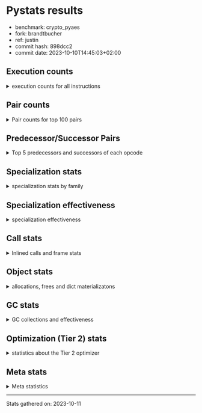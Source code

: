 
# Pystats results

- benchmark: crypto_pyaes
- fork: brandtbucher
- ref: justin
- commit hash: 898dcc2
- commit date: 2023-10-10T14:45:03+02:00

## Execution counts

<details>
<summary> execution counts for all instructions </summary>

|Name | Count | Self | Cumulative | Miss ratio | 
|---|---:|---:|---:|---:|
| LOAD_FAST | 43,683,180 | 19.5% | 19.5% |  |
| BINARY_OP | 33,325,640 | 14.9% | 34.4% |  |
| BINARY_SUBSCR_LIST_INT | 22,788,960 | 10.2% | 44.6% |  |
| LOAD_CONST | 18,829,860 | 8.4% | 53.0% |  |
| LOAD_FAST_LOAD_FAST | 13,299,720 | 5.9% | 58.9% |  |
| ENTER_EXECUTOR | 8,807,080 | 3.9% | 62.8% |  |
| LOAD_ATTR_INSTANCE_VALUE | 7,770,840 | 3.5% | 66.3% |  |
| STORE_FAST | 6,739,500 | 3.0% | 69.3% |  |
| STORE_SUBSCR_LIST_INT | 6,391,800 | 2.9% | 72.2% |  |
| BINARY_OP_ADD_INT | 4,318,320 | 1.9% | 74.1% |  |
| LOAD_GLOBAL_MODULE | 4,144,840 | 1.9% | 75.9% |  |
| LOAD_ATTR_METHOD_NO_DICT | 3,796,320 | 1.7% | 77.6% |  |
| PUSH_NULL | 3,106,740 | 1.4% | 79.0% |  |
| LOAD_ATTR_NONDESCRIPTOR_WITH_VALUES | 2,934,720 | 1.3% | 80.3% |  |
| LIST_APPEND | 2,933,160 | 1.3% | 81.6% |  |
| STORE_FAST_STORE_FAST | 2,932,560 | 1.3% | 83.0% |  |
| CALL_LIST_APPEND | 2,760,960 | 1.2% | 84.2% |  |
| FOR_ITER | 2,760,780 | 1.2% | 85.4% |  |
| JUMP_BACKWARD | 2,760,560 | 1.2% | 86.7% |  |
| UNPACK_SEQUENCE_TWO_TUPLE | 2,760,000 | 1.2% | 87.9% |  |
| LOAD_GLOBAL_BUILTIN | 2,417,220 | 1.1% | 89.0% |  |
| RESUME_CHECK | 2,244,300 | 1.0% | 90.0% |  |
| POP_JUMP_IF_FALSE | 2,078,580 | 0.9% | 90.9% |  |
| RETURN_VALUE | 2,071,380 | 0.9% | 91.8% |  |
| CALL_PY_EXACT_ARGS | 2,071,260 | 0.9% | 92.7% |  |
| LOAD_ATTR_MODULE | 1,553,560 | 0.7% | 93.4% |  |
| TO_BOOL | 1,553,420 | 0.7% | 94.1% |  |
| CALL_TYPE_1 | 1,553,040 | 0.7% | 94.8% |  |
| CALL_METHOD_DESCRIPTOR_NOARGS | 1,553,040 | 0.7% | 95.5% |  |
| CALL_METHOD_DESCRIPTOR_FAST | 1,553,040 | 0.7% | 96.2% |  |
| SWAP | 869,400 | 0.4% | 96.6% |  |
| FOR_ITER_RANGE | 865,400 | 0.4% | 97.0% |  |
| GET_ITER | 865,020 | 0.4% | 97.4% |  |
| CALL_BUILTIN_CLASS | 864,900 | 0.4% | 97.8% |  |
| CALL_LEN | 863,640 | 0.4% | 98.1% |  |
| BUILD_LIST | 691,260 | 0.3% | 98.4% |  |
| COMPARE_OP_INT | 525,240 | 0.2% | 98.7% |  |
| COPY | 348,120 | 0.2% | 98.8% |  |
| BINARY_OP_SUBTRACT_INT | 347,880 | 0.2% | 99.0% |  |
| BINARY_OP_MULTIPLY_INT | 345,240 | 0.2% | 99.1% |  |
| LIST_EXTEND | 345,180 | 0.2% | 99.3% |  |
| POP_TOP | 344,820 | 0.2% | 99.5% |  |
| STORE_ATTR_INSTANCE_VALUE | 173,400 | 0.1% | 99.5% |  |
| LOAD_FAST_AND_CLEAR | 173,280 | 0.1% | 99.6% |  |
| RETURN_CONST | 173,040 | 0.1% | 99.7% |  |
| BINARY_SLICE | 172,920 | 0.1% | 99.8% |  |
| LOAD_ATTR_METHOD_WITH_VALUES | 172,860 | 0.1% | 99.8% |  |
| UNPACK_SEQUENCE_LIST | 172,560 | 0.1% | 99.9% |  |
| LOAD_ATTR_PROPERTY | 172,560 | 0.1% | 100.0% |  |
| JUMP_FORWARD | 1,200 | 0.0% | 100.0% |  |
| EXTENDED_ARG | 1,200 | 0.0% | 100.0% |  |
| CALL | 900 | 0.0% | 100.0% |  |
| LOAD_ATTR | 320 | 0.0% | 100.0% |  |
| INTERPRETER_EXIT | 240 | 0.0% | 100.0% |  |
| CALL_BUILTIN_FAST | 240 | 0.0% | 100.0% |  |
| BINARY_SUBSCR_TUPLE_INT | 240 | 0.0% | 100.0% |  |
| LOAD_GLOBAL | 220 | 0.0% | 100.0% |  |
| LOAD_DEREF | 180 | 0.0% | 100.0% |  |
| TO_BOOL_BOOL | 120 | 0.0% | 100.0% |  |
| STORE_FAST_LOAD_FAST | 120 | 0.0% | 100.0% |  |
| POP_JUMP_IF_NOT_NONE | 120 | 0.0% | 100.0% |  |
| EXIT_INIT_CHECK | 120 | 0.0% | 100.0% |  |
| CONTAINS_OP | 120 | 0.0% | 100.0% |  |
| CALL_ISINSTANCE | 120 | 0.0% | 100.0% |  |
| CALL_FUNCTION_EX | 120 | 0.0% | 100.0% |  |
| CALL_ALLOC_AND_ENTER_INIT | 120 | 0.0% | 100.0% |  |
| BINARY_SUBSCR_DICT | 120 | 0.0% | 100.0% |  |
| COMPARE_OP | 80 | 0.0% | 100.0% |  |
| NOP | 60 | 0.0% | 100.0% |  |
| LOAD_FAST_CHECK | 60 | 0.0% | 100.0% |  |
| COPY_FREE_VARS | 60 | 0.0% | 100.0% |  |
| CALL_INTRINSIC_1 | 60 | 0.0% | 100.0% |  |
| BINARY_OP_SUBTRACT_FLOAT | 60 | 0.0% | 100.0% |  |


</details>

## Pair counts

<details>
<summary> Pair counts for top 100 pairs </summary>

|Pair | Count | Self | Cumulative | 
|---|---:|---:|---:|
| LOAD_CONST BINARY_OP | 14,676,000 | 6.6% | 6.6% |
| LOAD_FAST BINARY_SUBSCR_LIST_INT | 13,116,120 | 5.9% | 12.4% |
| BINARY_SUBSCR_LIST_INT LOAD_FAST | 8,980,320 | 4.0% | 16.4% |
| BINARY_SUBSCR_LIST_INT BINARY_OP | 8,457,120 | 3.8% | 20.2% |
| BINARY_OP BINARY_SUBSCR_LIST_INT | 8,285,280 | 3.7% | 23.9% |
| LOAD_FAST LOAD_ATTR_INSTANCE_VALUE | 7,770,600 | 3.5% | 27.4% |
| BINARY_OP LOAD_FAST | 7,075,800 | 3.2% | 30.5% |
| LOAD_ATTR_INSTANCE_VALUE LOAD_FAST | 6,733,440 | 3.0% | 33.5% |
| STORE_SUBSCR_LIST_INT ENTER_EXECUTOR | 6,214,960 | 2.8% | 36.3% |
| LOAD_FAST_LOAD_FAST STORE_SUBSCR_LIST_INT | 6,212,160 | 2.8% | 39.1% |
| BINARY_OP LOAD_FAST_LOAD_FAST | 6,212,160 | 2.8% | 41.8% |
| BINARY_SUBSCR_LIST_INT LOAD_CONST | 5,177,520 | 2.3% | 44.2% |
| ENTER_EXECUTOR BINARY_OP | 4,660,200 | 2.1% | 46.2% |
| BINARY_OP LOAD_CONST | 4,314,840 | 1.9% | 48.2% |
| LOAD_FAST_LOAD_FAST LOAD_FAST | 3,969,120 | 1.8% | 49.9% |
| BINARY_OP_ADD_INT LOAD_CONST | 3,969,000 | 1.8% | 51.7% |
| LOAD_FAST BINARY_OP_ADD_INT | 3,968,880 | 1.8% | 53.5% |
| LOAD_ATTR_METHOD_NO_DICT LOAD_FAST | 3,796,320 | 1.7% | 55.2% |
| PUSH_NULL LOAD_FAST | 3,106,200 | 1.4% | 56.6% |
| LOAD_FAST LOAD_ATTR_NONDESCRIPTOR_WITH_VALUES | 2,934,720 | 1.3% | 57.9% |
| LOAD_ATTR_NONDESCRIPTOR_WITH_VALUES LOAD_FAST_LOAD_FAST | 2,933,520 | 1.3% | 59.2% |
| BINARY_OP LIST_APPEND | 2,932,920 | 1.3% | 60.5% |
| LIST_APPEND JUMP_BACKWARD | 2,760,180 | 1.2% | 61.7% |
| UNPACK_SEQUENCE_TWO_TUPLE STORE_FAST_STORE_FAST | 2,760,000 | 1.2% | 63.0% |
| STORE_FAST_STORE_FAST LOAD_FAST_LOAD_FAST | 2,760,000 | 1.2% | 64.2% |
| LOAD_FAST_LOAD_FAST BINARY_OP | 2,760,000 | 1.2% | 65.4% |
| JUMP_BACKWARD FOR_ITER | 2,760,000 | 1.2% | 66.7% |
| FOR_ITER UNPACK_SEQUENCE_TWO_TUPLE | 2,760,000 | 1.2% | 67.9% |
| LOAD_FAST LOAD_CONST | 2,426,640 | 1.1% | 69.0% |
| LOAD_GLOBAL_BUILTIN LOAD_FAST | 2,416,980 | 1.1% | 70.0% |
| STORE_FAST LOAD_GLOBAL_MODULE | 2,416,680 | 1.1% | 71.1% |
| STORE_FAST LOAD_FAST | 2,246,940 | 1.0% | 72.1% |
| LOAD_FAST LOAD_ATTR_METHOD_NO_DICT | 2,243,280 | 1.0% | 73.1% |
| BINARY_OP CALL_LIST_APPEND | 2,243,280 | 1.0% | 74.1% |
| CALL_PY_EXACT_ARGS RESUME_CHECK | 2,071,260 | 0.9% | 75.1% |
| CALL_LIST_APPEND LOAD_FAST | 2,070,720 | 0.9% | 76.0% |
| BINARY_OP BINARY_OP | 1,909,380 | 0.9% | 76.8% |
| RESUME_CHECK LOAD_GLOBAL_BUILTIN | 1,726,120 | 0.8% | 77.6% |
| LOAD_ATTR_MODULE PUSH_NULL | 1,553,560 | 0.7% | 78.3% |
| POP_JUMP_IF_FALSE LOAD_FAST | 1,553,460 | 0.7% | 79.0% |
| LOAD_GLOBAL_MODULE LOAD_ATTR_MODULE | 1,553,460 | 0.7% | 79.7% |
| LOAD_FAST CALL_PY_EXACT_ARGS | 1,553,360 | 0.7% | 80.4% |
| RETURN_VALUE STORE_FAST | 1,553,280 | 0.7% | 81.1% |
| TO_BOOL POP_JUMP_IF_FALSE | 1,553,040 | 0.7% | 81.8% |
| STORE_FAST ENTER_EXECUTOR | 1,553,040 | 0.7% | 82.5% |
| LOAD_GLOBAL_MODULE LOAD_ATTR_METHOD_NO_DICT | 1,553,040 | 0.7% | 83.2% |
| LOAD_FAST TO_BOOL | 1,553,040 | 0.7% | 83.8% |
| LOAD_FAST PUSH_NULL | 1,553,040 | 0.7% | 84.5% |
| LOAD_FAST CALL_TYPE_1 | 1,553,040 | 0.7% | 85.2% |
| LOAD_FAST CALL_METHOD_DESCRIPTOR_NOARGS | 1,553,040 | 0.7% | 85.9% |
| LOAD_FAST CALL_METHOD_DESCRIPTOR_FAST | 1,553,040 | 0.7% | 86.6% |
| ENTER_EXECUTOR LOAD_GLOBAL_MODULE | 1,553,040 | 0.7% | 87.3% |
| CALL_TYPE_1 STORE_FAST | 1,553,040 | 0.7% | 88.0% |
| CALL_METHOD_DESCRIPTOR_NOARGS RETURN_VALUE | 1,553,040 | 0.7% | 88.7% |
| CALL_METHOD_DESCRIPTOR_FAST STORE_FAST | 1,553,040 | 0.7% | 89.4% |
| ENTER_EXECUTOR LOAD_FAST_LOAD_FAST | 1,381,680 | 0.6% | 90.0% |
| FOR_ITER_RANGE STORE_FAST | 865,180 | 0.4% | 90.4% |
| CALL_BUILTIN_CLASS GET_ITER | 864,840 | 0.4% | 90.8% |
| LOAD_CONST BINARY_SUBSCR_LIST_INT | 862,800 | 0.4% | 91.2% |
| LOAD_GLOBAL_MODULE LOAD_CONST | 692,040 | 0.3% | 91.5% |
| GET_ITER FOR_ITER_RANGE | 691,860 | 0.3% | 91.8% |
| LOAD_CONST LOAD_CONST | 690,600 | 0.3% | 92.1% |
| LOAD_CONST CALL_BUILTIN_CLASS | 690,600 | 0.3% | 92.4% |
| LOAD_FAST BINARY_OP | 690,380 | 0.3% | 92.7% |
| CALL_LIST_APPEND ENTER_EXECUTOR | 690,240 | 0.3% | 93.0% |
| COMPARE_OP_INT POP_JUMP_IF_FALSE | 525,120 | 0.2% | 93.3% |
| LOAD_CONST LOAD_FAST | 519,720 | 0.2% | 93.5% |
| CALL_LEN LOAD_CONST | 518,160 | 0.2% | 93.7% |
| LOAD_ATTR_INSTANCE_VALUE CALL_LEN | 517,800 | 0.2% | 93.9% |
| ENTER_EXECUTOR CALL_LIST_APPEND | 517,680 | 0.2% | 94.2% |
| LOAD_CONST BINARY_OP_ADD_INT | 349,440 | 0.2% | 94.3% |
| LOAD_FAST_LOAD_FAST BINARY_SUBSCR_LIST_INT | 348,000 | 0.2% | 94.5% |
| LOAD_CONST COMPARE_OP_INT | 346,440 | 0.2% | 94.6% |
| LOAD_CONST BINARY_OP_SUBTRACT_INT | 346,440 | 0.2% | 94.8% |
| LOAD_FAST CALL_LEN | 345,840 | 0.2% | 95.0% |
| BUILD_LIST LOAD_CONST | 345,360 | 0.2% | 95.1% |
| RESUME_CHECK LOAD_FAST | 345,180 | 0.2% | 95.3% |
| STORE_FAST BUILD_LIST | 345,120 | 0.2% | 95.4% |
| LOAD_FAST BINARY_OP_MULTIPLY_INT | 345,120 | 0.2% | 95.6% |
| LOAD_CONST LIST_EXTEND | 345,120 | 0.2% | 95.7% |
| BINARY_OP_MULTIPLY_INT LOAD_CONST | 345,120 | 0.2% | 95.9% |
| SWAP SWAP | 175,080 | 0.1% | 96.0% |
| SWAP STORE_SUBSCR_LIST_INT | 175,080 | 0.1% | 96.0% |
| STORE_SUBSCR_LIST_INT LOAD_FAST | 175,080 | 0.1% | 96.1% |
| BINARY_OP SWAP | 174,960 | 0.1% | 96.2% |
| LOAD_FAST CALL_BUILTIN_CLASS | 174,040 | 0.1% | 96.3% |
| COPY COPY | 174,000 | 0.1% | 96.3% |
| COPY BINARY_SUBSCR_LIST_INT | 174,000 | 0.1% | 96.4% |
| POP_JUMP_IF_FALSE ENTER_EXECUTOR | 173,640 | 0.1% | 96.5% |
| ENTER_EXECUTOR LOAD_FAST | 173,520 | 0.1% | 96.6% |
| SWAP BUILD_LIST | 173,160 | 0.1% | 96.7% |
| LOAD_GLOBAL_MODULE LOAD_FAST | 173,160 | 0.1% | 96.7% |
| LOAD_FAST_AND_CLEAR SWAP | 173,160 | 0.1% | 96.8% |
| GET_ITER LOAD_FAST_AND_CLEAR | 173,160 | 0.1% | 96.9% |
| BUILD_LIST SWAP | 173,160 | 0.1% | 97.0% |
| SWAP FOR_ITER_RANGE | 173,040 | 0.1% | 97.0% |
| LIST_APPEND ENTER_EXECUTOR | 172,980 | 0.1% | 97.1% |
| STORE_FAST STORE_FAST | 172,920 | 0.1% | 97.2% |
| RESUME_CHECK LOAD_GLOBAL_MODULE | 172,920 | 0.1% | 97.3% |
| LOAD_FAST COPY | 172,800 | 0.1% | 97.4% |


</details>

## Predecessor/Successor Pairs

<details>
<summary> Top 5 predecessors and successors of each opcode </summary>

### BINARY_SLICE

<details>
<summary> Successors and predecessors for BINARY_SLICE </summary>

|Predecessors | Count | Percentage | 
|---|---:|---:|
| BINARY_OP_ADD_INT | 172,800 | 99.9% |
| LOAD_CONST | 120 | 0.1% |

|Successors | Count | Percentage | 
|---|---:|---:|
| CALL_PY_EXACT_ARGS | 172,560 | 99.8% |
| CALL_BUILTIN_FAST | 240 | 0.1% |
| LOAD_FAST | 120 | 0.1% |


</details>

### CACHE

<details>
<summary> Successors and predecessors for CACHE </summary>

|Predecessors | Count | Percentage | 
|---|---:|---:|

|Successors | Count | Percentage | 
|---|---:|---:|
| RESUME_CHECK | 240 | 100.0% |


</details>

### EXIT_INIT_CHECK

<details>
<summary> Successors and predecessors for EXIT_INIT_CHECK </summary>

|Predecessors | Count | Percentage | 
|---|---:|---:|
| RETURN_CONST | 120 | 100.0% |

|Successors | Count | Percentage | 
|---|---:|---:|
| RETURN_VALUE | 120 | 100.0% |


</details>

### GET_ITER

<details>
<summary> Successors and predecessors for GET_ITER </summary>

|Predecessors | Count | Percentage | 
|---|---:|---:|
| CALL_BUILTIN_CLASS | 864,840 | 100.0% |
| CALL | 120 | 0.0% |
| LOAD_FAST | 60 | 0.0% |

|Successors | Count | Percentage | 
|---|---:|---:|
| FOR_ITER_RANGE | 691,860 | 80.0% |
| LOAD_FAST_AND_CLEAR | 173,160 | 20.0% |


</details>

### INTERPRETER_EXIT

<details>
<summary> Successors and predecessors for INTERPRETER_EXIT </summary>

|Predecessors | Count | Percentage | 
|---|---:|---:|
| RETURN_CONST | 240 | 100.0% |

|Successors | Count | Percentage | 
|---|---:|---:|


</details>

### NOP

<details>
<summary> Successors and predecessors for NOP </summary>

|Predecessors | Count | Percentage | 
|---|---:|---:|
| POP_TOP | 60 | 100.0% |

|Successors | Count | Percentage | 
|---|---:|---:|
| LOAD_DEREF | 60 | 100.0% |


</details>

### POP_TOP

<details>
<summary> Successors and predecessors for POP_TOP </summary>

|Predecessors | Count | Percentage | 
|---|---:|---:|
| RETURN_CONST | 172,680 | 50.1% |
| POP_JUMP_IF_FALSE | 172,080 | 49.9% |
| CALL | 60 | 0.0% |

|Successors | Count | Percentage | 
|---|---:|---:|
| LOAD_GLOBAL_BUILTIN | 172,560 | 50.0% |
| RETURN_CONST | 172,080 | 49.9% |
| LOAD_FAST | 120 | 0.0% |
| NOP | 60 | 0.0% |


</details>

### PUSH_NULL

<details>
<summary> Successors and predecessors for PUSH_NULL </summary>

|Predecessors | Count | Percentage | 
|---|---:|---:|
| LOAD_ATTR_MODULE | 1,553,560 | 50.0% |
| LOAD_FAST | 1,553,040 | 50.0% |
| LOAD_DEREF | 120 | 0.0% |
| LOAD_ATTR | 20 | 0.0% |

|Successors | Count | Percentage | 
|---|---:|---:|
| LOAD_FAST | 3,106,200 | 100.0% |
| LOAD_CONST | 240 | 0.0% |
| CALL | 180 | 0.0% |
| LOAD_GLOBAL_MODULE | 80 | 0.0% |
| LOAD_GLOBAL | 40 | 0.0% |


</details>

### RETURN_VALUE

<details>
<summary> Successors and predecessors for RETURN_VALUE </summary>

|Predecessors | Count | Percentage | 
|---|---:|---:|
| CALL_METHOD_DESCRIPTOR_NOARGS | 1,553,040 | 75.0% |
| LOAD_FAST | 172,740 | 8.3% |
| LOAD_ATTR_INSTANCE_VALUE | 172,560 | 8.3% |
| BINARY_OP | 172,560 | 8.3% |
| RETURN_VALUE | 240 | 0.0% |

|Successors | Count | Percentage | 
|---|---:|---:|
| STORE_FAST | 1,553,280 | 75.0% |
| LOAD_FAST | 172,680 | 8.3% |
| CALL_PY_EXACT_ARGS | 172,560 | 8.3% |
| BINARY_OP | 172,560 | 8.3% |
| RETURN_VALUE | 240 | 0.0% |


</details>

### TO_BOOL

<details>
<summary> Successors and predecessors for TO_BOOL </summary>

|Predecessors | Count | Percentage | 
|---|---:|---:|
| LOAD_FAST | 1,553,040 | 100.0% |
| TO_BOOL | 380 | 0.0% |

|Successors | Count | Percentage | 
|---|---:|---:|
| POP_JUMP_IF_FALSE | 1,553,040 | 100.0% |
| TO_BOOL | 380 | 0.0% |


</details>

### BINARY_OP

<details>
<summary> Successors and predecessors for BINARY_OP </summary>

|Predecessors | Count | Percentage | 
|---|---:|---:|
| LOAD_CONST | 14,676,000 | 44.0% |
| BINARY_SUBSCR_LIST_INT | 8,457,120 | 25.4% |
| ENTER_EXECUTOR | 4,660,200 | 14.0% |
| LOAD_FAST_LOAD_FAST | 2,760,000 | 8.3% |
| BINARY_OP | 1,909,380 | 5.7% |

|Successors | Count | Percentage | 
|---|---:|---:|
| BINARY_SUBSCR_LIST_INT | 8,285,280 | 24.9% |
| LOAD_FAST | 7,075,800 | 21.2% |
| LOAD_FAST_LOAD_FAST | 6,212,160 | 18.6% |
| LOAD_CONST | 4,314,840 | 12.9% |
| LIST_APPEND | 2,932,920 | 8.8% |


</details>

### BUILD_LIST

<details>
<summary> Successors and predecessors for BUILD_LIST </summary>

|Predecessors | Count | Percentage | 
|---|---:|---:|
| STORE_FAST | 345,120 | 49.9% |
| SWAP | 173,160 | 25.0% |
| ENTER_EXECUTOR | 172,560 | 25.0% |
| LOAD_CONST | 240 | 0.0% |
| STORE_ATTR_INSTANCE_VALUE | 120 | 0.0% |

|Successors | Count | Percentage | 
|---|---:|---:|
| LOAD_CONST | 345,360 | 50.0% |
| SWAP | 173,160 | 25.0% |
| STORE_FAST | 172,560 | 25.0% |
| LOAD_FAST | 120 | 0.0% |
| LOAD_DEREF | 60 | 0.0% |


</details>

### CALL

<details>
<summary> Successors and predecessors for CALL </summary>

|Predecessors | Count | Percentage | 
|---|---:|---:|
| LOAD_GLOBAL_MODULE | 260 | 28.9% |
| PUSH_NULL | 180 | 20.0% |
| LOAD_FAST | 180 | 20.0% |
| CALL | 160 | 17.8% |
| LOAD_ATTR_INSTANCE_VALUE | 120 | 13.3% |

|Successors | Count | Percentage | 
|---|---:|---:|
| STORE_FAST | 300 | 33.3% |
| CALL | 160 | 17.8% |
| RETURN_VALUE | 120 | 13.3% |
| GET_ITER | 120 | 13.3% |
| POP_TOP | 60 | 6.7% |


</details>

### CALL_FUNCTION_EX

<details>
<summary> Successors and predecessors for CALL_FUNCTION_EX </summary>

|Predecessors | Count | Percentage | 
|---|---:|---:|
| LOAD_FAST | 60 | 50.0% |
| CALL_INTRINSIC_1 | 60 | 50.0% |

|Successors | Count | Percentage | 
|---|---:|---:|
| RESUME_CHECK | 60 | 50.0% |
| COPY_FREE_VARS | 60 | 50.0% |


</details>

### CALL_INTRINSIC_1

<details>
<summary> Successors and predecessors for CALL_INTRINSIC_1 </summary>

|Predecessors | Count | Percentage | 
|---|---:|---:|
| LIST_EXTEND | 60 | 100.0% |

|Successors | Count | Percentage | 
|---|---:|---:|
| CALL_FUNCTION_EX | 60 | 100.0% |


</details>

### COMPARE_OP

<details>
<summary> Successors and predecessors for COMPARE_OP </summary>

|Predecessors | Count | Percentage | 
|---|---:|---:|
| LOAD_GLOBAL_MODULE | 60 | 75.0% |
| COMPARE_OP | 20 | 25.0% |

|Successors | Count | Percentage | 
|---|---:|---:|
| POP_JUMP_IF_FALSE | 60 | 75.0% |
| COMPARE_OP | 20 | 25.0% |


</details>

### CONTAINS_OP

<details>
<summary> Successors and predecessors for CONTAINS_OP </summary>

|Predecessors | Count | Percentage | 
|---|---:|---:|
| LOAD_CONST | 120 | 100.0% |

|Successors | Count | Percentage | 
|---|---:|---:|
| POP_JUMP_IF_FALSE | 120 | 100.0% |


</details>

### COPY

<details>
<summary> Successors and predecessors for COPY </summary>

|Predecessors | Count | Percentage | 
|---|---:|---:|
| COPY | 174,000 | 50.0% |
| LOAD_FAST | 172,800 | 49.6% |
| LOAD_FAST_LOAD_FAST | 1,200 | 0.3% |
| LOAD_CONST | 120 | 0.0% |

|Successors | Count | Percentage | 
|---|---:|---:|
| COPY | 174,000 | 50.0% |
| BINARY_SUBSCR_LIST_INT | 174,000 | 50.0% |
| LOAD_ATTR_INSTANCE_VALUE | 120 | 0.0% |


</details>

### COPY_FREE_VARS

<details>
<summary> Successors and predecessors for COPY_FREE_VARS </summary>

|Predecessors | Count | Percentage | 
|---|---:|---:|
| CALL_FUNCTION_EX | 60 | 100.0% |

|Successors | Count | Percentage | 
|---|---:|---:|
| RESUME_CHECK | 60 | 100.0% |


</details>

### ENTER_EXECUTOR

<details>
<summary> Successors and predecessors for ENTER_EXECUTOR </summary>

|Predecessors | Count | Percentage | 
|---|---:|---:|
| STORE_SUBSCR_LIST_INT | 6,214,960 | 70.6% |
| STORE_FAST | 1,553,040 | 17.6% |
| CALL_LIST_APPEND | 690,240 | 7.8% |
| POP_JUMP_IF_FALSE | 173,640 | 2.0% |
| LIST_APPEND | 172,980 | 2.0% |

|Successors | Count | Percentage | 
|---|---:|---:|
| BINARY_OP | 4,660,200 | 52.9% |
| LOAD_GLOBAL_MODULE | 1,553,040 | 17.6% |
| LOAD_FAST_LOAD_FAST | 1,381,680 | 15.7% |
| CALL_LIST_APPEND | 517,680 | 5.9% |
| LOAD_FAST | 173,520 | 2.0% |


</details>

### EXTENDED_ARG

<details>
<summary> Successors and predecessors for EXTENDED_ARG </summary>

|Predecessors | Count | Percentage | 
|---|---:|---:|
| POP_JUMP_IF_FALSE | 1,080 | 90.0% |
| COMPARE_OP_INT | 120 | 10.0% |

|Successors | Count | Percentage | 
|---|---:|---:|
| ENTER_EXECUTOR | 1,080 | 90.0% |
| POP_JUMP_IF_FALSE | 120 | 10.0% |


</details>

### FOR_ITER

<details>
<summary> Successors and predecessors for FOR_ITER </summary>

|Predecessors | Count | Percentage | 
|---|---:|---:|
| JUMP_BACKWARD | 2,760,000 | 100.0% |
| FOR_ITER | 660 | 0.0% |
| SWAP | 120 | 0.0% |

|Successors | Count | Percentage | 
|---|---:|---:|
| UNPACK_SEQUENCE_TWO_TUPLE | 2,760,000 | 100.0% |
| FOR_ITER | 660 | 0.0% |
| STORE_FAST | 120 | 0.0% |


</details>

### JUMP_BACKWARD

<details>
<summary> Successors and predecessors for JUMP_BACKWARD </summary>

|Predecessors | Count | Percentage | 
|---|---:|---:|
| LIST_APPEND | 2,760,180 | 100.0% |
| STORE_SUBSCR_LIST_INT | 320 | 0.0% |
| STORE_FAST | 60 | 0.0% |

|Successors | Count | Percentage | 
|---|---:|---:|
| FOR_ITER | 2,760,000 | 100.0% |
| FOR_ITER_RANGE | 500 | 0.0% |
| ENTER_EXECUTOR | 60 | 0.0% |


</details>

### JUMP_FORWARD

<details>
<summary> Successors and predecessors for JUMP_FORWARD </summary>

|Predecessors | Count | Percentage | 
|---|---:|---:|
| ENTER_EXECUTOR | 1,200 | 100.0% |

|Successors | Count | Percentage | 
|---|---:|---:|
| LOAD_CONST | 1,200 | 100.0% |


</details>

### LIST_APPEND

<details>
<summary> Successors and predecessors for LIST_APPEND </summary>

|Predecessors | Count | Percentage | 
|---|---:|---:|
| BINARY_OP | 2,932,920 | 100.0% |
| BINARY_SUBSCR_TUPLE_INT | 240 | 0.0% |

|Successors | Count | Percentage | 
|---|---:|---:|
| JUMP_BACKWARD | 2,760,180 | 94.1% |
| ENTER_EXECUTOR | 172,980 | 5.9% |


</details>

### LIST_EXTEND

<details>
<summary> Successors and predecessors for LIST_EXTEND </summary>

|Predecessors | Count | Percentage | 
|---|---:|---:|
| LOAD_CONST | 345,120 | 100.0% |
| LOAD_DEREF | 60 | 0.0% |

|Successors | Count | Percentage | 
|---|---:|---:|
| UNPACK_SEQUENCE_LIST | 172,560 | 50.0% |
| STORE_FAST | 172,560 | 50.0% |
| CALL_INTRINSIC_1 | 60 | 0.0% |


</details>

### LOAD_ATTR

<details>
<summary> Successors and predecessors for LOAD_ATTR </summary>

|Predecessors | Count | Percentage | 
|---|---:|---:|
| LOAD_GLOBAL_MODULE | 220 | 68.8% |
| LOAD_FAST | 60 | 18.8% |
| LOAD_GLOBAL | 20 | 6.2% |
| LOAD_ATTR | 20 | 6.2% |

|Successors | Count | Percentage | 
|---|---:|---:|
| LOAD_FAST_LOAD_FAST | 120 | 37.5% |
| LOAD_ATTR_MODULE | 100 | 31.2% |
| LOAD_ATTR_METHOD_WITH_VALUES | 60 | 18.8% |
| PUSH_NULL | 20 | 6.2% |
| LOAD_ATTR | 20 | 6.2% |


</details>

### LOAD_CONST

<details>
<summary> Successors and predecessors for LOAD_CONST </summary>

|Predecessors | Count | Percentage | 
|---|---:|---:|
| BINARY_SUBSCR_LIST_INT | 5,177,520 | 27.5% |
| BINARY_OP | 4,314,840 | 22.9% |
| BINARY_OP_ADD_INT | 3,969,000 | 21.1% |
| LOAD_FAST | 2,426,640 | 12.9% |
| LOAD_GLOBAL_MODULE | 692,040 | 3.7% |

|Successors | Count | Percentage | 
|---|---:|---:|
| BINARY_OP | 14,676,000 | 77.9% |
| BINARY_SUBSCR_LIST_INT | 862,800 | 4.6% |
| LOAD_CONST | 690,600 | 3.7% |
| CALL_BUILTIN_CLASS | 690,600 | 3.7% |
| LOAD_FAST | 519,720 | 2.8% |


</details>

### LOAD_DEREF

<details>
<summary> Successors and predecessors for LOAD_DEREF </summary>

|Predecessors | Count | Percentage | 
|---|---:|---:|
| RESUME_CHECK | 60 | 33.3% |
| NOP | 60 | 33.3% |
| BUILD_LIST | 60 | 33.3% |

|Successors | Count | Percentage | 
|---|---:|---:|
| PUSH_NULL | 120 | 66.7% |
| LIST_EXTEND | 60 | 33.3% |


</details>

### LOAD_FAST

<details>
<summary> Successors and predecessors for LOAD_FAST </summary>

|Predecessors | Count | Percentage | 
|---|---:|---:|
| BINARY_SUBSCR_LIST_INT | 8,980,320 | 20.6% |
| BINARY_OP | 7,075,800 | 16.2% |
| LOAD_ATTR_INSTANCE_VALUE | 6,733,440 | 15.4% |
| LOAD_FAST_LOAD_FAST | 3,969,120 | 9.1% |
| LOAD_ATTR_METHOD_NO_DICT | 3,796,320 | 8.7% |

|Successors | Count | Percentage | 
|---|---:|---:|
| BINARY_SUBSCR_LIST_INT | 13,116,120 | 30.0% |
| LOAD_ATTR_INSTANCE_VALUE | 7,770,600 | 17.8% |
| BINARY_OP_ADD_INT | 3,968,880 | 9.1% |
| LOAD_ATTR_NONDESCRIPTOR_WITH_VALUES | 2,934,720 | 6.7% |
| LOAD_CONST | 2,426,640 | 5.6% |


</details>

### LOAD_FAST_AND_CLEAR

<details>
<summary> Successors and predecessors for LOAD_FAST_AND_CLEAR </summary>

|Predecessors | Count | Percentage | 
|---|---:|---:|
| GET_ITER | 173,160 | 99.9% |
| LOAD_FAST_AND_CLEAR | 120 | 0.1% |

|Successors | Count | Percentage | 
|---|---:|---:|
| SWAP | 173,160 | 99.9% |
| LOAD_FAST_AND_CLEAR | 120 | 0.1% |


</details>

### LOAD_FAST_CHECK

<details>
<summary> Successors and predecessors for LOAD_FAST_CHECK </summary>

|Predecessors | Count | Percentage | 
|---|---:|---:|
| STORE_FAST | 60 | 100.0% |

|Successors | Count | Percentage | 
|---|---:|---:|
| LOAD_GLOBAL_MODULE | 40 | 66.7% |
| LOAD_GLOBAL | 20 | 33.3% |


</details>

### LOAD_FAST_LOAD_FAST

<details>
<summary> Successors and predecessors for LOAD_FAST_LOAD_FAST </summary>

|Predecessors | Count | Percentage | 
|---|---:|---:|
| BINARY_OP | 6,212,160 | 46.7% |
| LOAD_ATTR_NONDESCRIPTOR_WITH_VALUES | 2,933,520 | 22.1% |
| STORE_FAST_STORE_FAST | 2,760,000 | 20.8% |
| ENTER_EXECUTOR | 1,381,680 | 10.4% |
| STORE_FAST | 4,080 | 0.0% |

|Successors | Count | Percentage | 
|---|---:|---:|
| STORE_SUBSCR_LIST_INT | 6,212,160 | 46.7% |
| LOAD_FAST | 3,969,120 | 29.8% |
| BINARY_OP | 2,760,000 | 20.8% |
| BINARY_SUBSCR_LIST_INT | 348,000 | 2.6% |
| COMPARE_OP_INT | 6,120 | 0.0% |


</details>

### LOAD_GLOBAL

<details>
<summary> Successors and predecessors for LOAD_GLOBAL </summary>

|Predecessors | Count | Percentage | 
|---|---:|---:|
| STORE_FAST | 60 | 27.3% |
| RETURN_VALUE | 40 | 18.2% |
| PUSH_NULL | 40 | 18.2% |
| RESUME_CHECK | 20 | 9.1% |
| LOAD_FAST_CHECK | 20 | 9.1% |

|Successors | Count | Percentage | 
|---|---:|---:|
| LOAD_GLOBAL_MODULE | 180 | 81.8% |
| LOAD_GLOBAL_BUILTIN | 20 | 9.1% |
| LOAD_ATTR | 20 | 9.1% |


</details>

### POP_JUMP_IF_FALSE

<details>
<summary> Successors and predecessors for POP_JUMP_IF_FALSE </summary>

|Predecessors | Count | Percentage | 
|---|---:|---:|
| TO_BOOL | 1,553,040 | 74.7% |
| COMPARE_OP_INT | 525,120 | 25.3% |
| TO_BOOL_BOOL | 120 | 0.0% |
| EXTENDED_ARG | 120 | 0.0% |
| CONTAINS_OP | 120 | 0.0% |

|Successors | Count | Percentage | 
|---|---:|---:|
| LOAD_FAST | 1,553,460 | 74.7% |
| ENTER_EXECUTOR | 173,640 | 8.4% |
| LOAD_GLOBAL_BUILTIN | 172,560 | 8.3% |
| POP_TOP | 172,080 | 8.3% |
| LOAD_FAST_LOAD_FAST | 3,720 | 0.2% |


</details>

### POP_JUMP_IF_NOT_NONE

<details>
<summary> Successors and predecessors for POP_JUMP_IF_NOT_NONE </summary>

|Predecessors | Count | Percentage | 
|---|---:|---:|
| LOAD_FAST | 120 | 100.0% |

|Successors | Count | Percentage | 
|---|---:|---:|
| LOAD_GLOBAL_MODULE | 120 | 100.0% |


</details>

### RETURN_CONST

<details>
<summary> Successors and predecessors for RETURN_CONST </summary>

|Predecessors | Count | Percentage | 
|---|---:|---:|
| POP_TOP | 172,080 | 99.4% |
| ENTER_EXECUTOR | 600 | 0.3% |
| STORE_ATTR_INSTANCE_VALUE | 360 | 0.2% |

|Successors | Count | Percentage | 
|---|---:|---:|
| POP_TOP | 172,680 | 99.8% |
| INTERPRETER_EXIT | 240 | 0.1% |
| EXIT_INIT_CHECK | 120 | 0.1% |


</details>

### STORE_FAST

<details>
<summary> Successors and predecessors for STORE_FAST </summary>

|Predecessors | Count | Percentage | 
|---|---:|---:|
| RETURN_VALUE | 1,553,280 | 23.0% |
| CALL_TYPE_1 | 1,553,040 | 23.0% |
| CALL_METHOD_DESCRIPTOR_FAST | 1,553,040 | 23.0% |
| FOR_ITER_RANGE | 865,180 | 12.8% |
| STORE_FAST | 172,920 | 2.6% |

|Successors | Count | Percentage | 
|---|---:|---:|
| LOAD_GLOBAL_MODULE | 2,416,680 | 35.9% |
| LOAD_FAST | 2,246,940 | 33.3% |
| ENTER_EXECUTOR | 1,553,040 | 23.0% |
| BUILD_LIST | 345,120 | 5.1% |
| STORE_FAST | 172,920 | 2.6% |


</details>

### STORE_FAST_LOAD_FAST

<details>
<summary> Successors and predecessors for STORE_FAST_LOAD_FAST </summary>

|Predecessors | Count | Percentage | 
|---|---:|---:|
| FOR_ITER_RANGE | 120 | 100.0% |

|Successors | Count | Percentage | 
|---|---:|---:|
| LOAD_FAST | 120 | 100.0% |


</details>

### STORE_FAST_STORE_FAST

<details>
<summary> Successors and predecessors for STORE_FAST_STORE_FAST </summary>

|Predecessors | Count | Percentage | 
|---|---:|---:|
| UNPACK_SEQUENCE_TWO_TUPLE | 2,760,000 | 94.1% |
| UNPACK_SEQUENCE_LIST | 172,560 | 5.9% |

|Successors | Count | Percentage | 
|---|---:|---:|
| LOAD_FAST_LOAD_FAST | 2,760,000 | 94.1% |
| STORE_FAST | 172,560 | 5.9% |


</details>

### SWAP

<details>
<summary> Successors and predecessors for SWAP </summary>

|Predecessors | Count | Percentage | 
|---|---:|---:|
| SWAP | 175,080 | 20.1% |
| BINARY_OP | 174,960 | 20.1% |
| LOAD_FAST_AND_CLEAR | 173,160 | 19.9% |
| BUILD_LIST | 173,160 | 19.9% |
| BINARY_OP_ADD_INT | 172,680 | 19.9% |

|Successors | Count | Percentage | 
|---|---:|---:|
| SWAP | 175,080 | 20.1% |
| STORE_SUBSCR_LIST_INT | 175,080 | 20.1% |
| BUILD_LIST | 173,160 | 19.9% |
| FOR_ITER_RANGE | 173,040 | 19.9% |
| STORE_ATTR_INSTANCE_VALUE | 172,560 | 19.8% |


</details>

### BINARY_OP_ADD_INT

<details>
<summary> Successors and predecessors for BINARY_OP_ADD_INT </summary>

|Predecessors | Count | Percentage | 
|---|---:|---:|
| LOAD_FAST | 3,968,880 | 91.9% |
| LOAD_CONST | 349,440 | 8.1% |

|Successors | Count | Percentage | 
|---|---:|---:|
| LOAD_CONST | 3,969,000 | 91.9% |
| BINARY_SLICE | 172,800 | 4.0% |
| SWAP | 172,680 | 4.0% |
| STORE_FAST | 3,600 | 0.1% |
| CALL_BUILTIN_CLASS | 240 | 0.0% |


</details>

### BINARY_OP_MULTIPLY_INT

<details>
<summary> Successors and predecessors for BINARY_OP_MULTIPLY_INT </summary>

|Predecessors | Count | Percentage | 
|---|---:|---:|
| LOAD_FAST | 345,120 | 100.0% |
| LOAD_CONST | 120 | 0.0% |

|Successors | Count | Percentage | 
|---|---:|---:|
| LOAD_CONST | 345,120 | 100.0% |
| STORE_FAST | 120 | 0.0% |


</details>

### BINARY_OP_SUBTRACT_FLOAT

<details>
<summary> Successors and predecessors for BINARY_OP_SUBTRACT_FLOAT </summary>

|Predecessors | Count | Percentage | 
|---|---:|---:|
| LOAD_FAST | 40 | 66.7% |
| BINARY_OP | 20 | 33.3% |

|Successors | Count | Percentage | 
|---|---:|---:|
| STORE_FAST | 60 | 100.0% |


</details>

### BINARY_OP_SUBTRACT_INT

<details>
<summary> Successors and predecessors for BINARY_OP_SUBTRACT_INT </summary>

|Predecessors | Count | Percentage | 
|---|---:|---:|
| LOAD_CONST | 346,440 | 99.6% |
| BINARY_OP | 1,440 | 0.4% |

|Successors | Count | Percentage | 
|---|---:|---:|
| STORE_FAST | 172,560 | 49.6% |
| LOAD_CONST | 172,560 | 49.6% |
| BINARY_SUBSCR_LIST_INT | 2,760 | 0.8% |


</details>

### BINARY_SUBSCR_DICT

<details>
<summary> Successors and predecessors for BINARY_SUBSCR_DICT </summary>

|Predecessors | Count | Percentage | 
|---|---:|---:|
| CALL_LEN | 120 | 100.0% |

|Successors | Count | Percentage | 
|---|---:|---:|
| STORE_FAST | 120 | 100.0% |


</details>

### BINARY_SUBSCR_LIST_INT

<details>
<summary> Successors and predecessors for BINARY_SUBSCR_LIST_INT </summary>

|Predecessors | Count | Percentage | 
|---|---:|---:|
| LOAD_FAST | 13,116,120 | 57.6% |
| BINARY_OP | 8,285,280 | 36.4% |
| LOAD_CONST | 862,800 | 3.8% |
| LOAD_FAST_LOAD_FAST | 348,000 | 1.5% |
| COPY | 174,000 | 0.8% |

|Successors | Count | Percentage | 
|---|---:|---:|
| LOAD_FAST | 8,980,320 | 39.4% |
| BINARY_OP | 8,457,120 | 37.1% |
| LOAD_CONST | 5,177,520 | 22.7% |
| STORE_FAST | 172,800 | 0.8% |
| LOAD_FAST_LOAD_FAST | 1,200 | 0.0% |


</details>

### BINARY_SUBSCR_TUPLE_INT

<details>
<summary> Successors and predecessors for BINARY_SUBSCR_TUPLE_INT </summary>

|Predecessors | Count | Percentage | 
|---|---:|---:|
| LOAD_CONST | 240 | 100.0% |

|Successors | Count | Percentage | 
|---|---:|---:|
| LIST_APPEND | 240 | 100.0% |


</details>

### CALL_ALLOC_AND_ENTER_INIT

<details>
<summary> Successors and predecessors for CALL_ALLOC_AND_ENTER_INIT </summary>

|Predecessors | Count | Percentage | 
|---|---:|---:|
| LOAD_FAST | 120 | 100.0% |

|Successors | Count | Percentage | 
|---|---:|---:|
| RESUME_CHECK | 120 | 100.0% |


</details>

### CALL_BUILTIN_CLASS

<details>
<summary> Successors and predecessors for CALL_BUILTIN_CLASS </summary>

|Predecessors | Count | Percentage | 
|---|---:|---:|
| LOAD_CONST | 690,600 | 79.8% |
| LOAD_FAST | 174,040 | 20.1% |
| BINARY_OP_ADD_INT | 240 | 0.0% |
| CALL | 20 | 0.0% |

|Successors | Count | Percentage | 
|---|---:|---:|
| GET_ITER | 864,840 | 100.0% |
| STORE_FAST | 60 | 0.0% |


</details>

### CALL_BUILTIN_FAST

<details>
<summary> Successors and predecessors for CALL_BUILTIN_FAST </summary>

|Predecessors | Count | Percentage | 
|---|---:|---:|
| BINARY_SLICE | 240 | 100.0% |

|Successors | Count | Percentage | 
|---|---:|---:|
| LOAD_CONST | 240 | 100.0% |


</details>

### CALL_ISINSTANCE

<details>
<summary> Successors and predecessors for CALL_ISINSTANCE </summary>

|Predecessors | Count | Percentage | 
|---|---:|---:|
| LOAD_GLOBAL_BUILTIN | 120 | 100.0% |

|Successors | Count | Percentage | 
|---|---:|---:|
| TO_BOOL_BOOL | 120 | 100.0% |


</details>

### CALL_LEN

<details>
<summary> Successors and predecessors for CALL_LEN </summary>

|Predecessors | Count | Percentage | 
|---|---:|---:|
| LOAD_ATTR_INSTANCE_VALUE | 517,800 | 60.0% |
| LOAD_FAST | 345,840 | 40.0% |

|Successors | Count | Percentage | 
|---|---:|---:|
| LOAD_CONST | 518,160 | 60.0% |
| LOAD_GLOBAL_BUILTIN | 172,680 | 20.0% |
| COMPARE_OP_INT | 172,680 | 20.0% |
| BINARY_SUBSCR_DICT | 120 | 0.0% |


</details>

### CALL_LIST_APPEND

<details>
<summary> Successors and predecessors for CALL_LIST_APPEND </summary>

|Predecessors | Count | Percentage | 
|---|---:|---:|
| BINARY_OP | 2,243,280 | 81.2% |
| ENTER_EXECUTOR | 517,680 | 18.8% |

|Successors | Count | Percentage | 
|---|---:|---:|
| LOAD_FAST | 2,070,720 | 75.0% |
| ENTER_EXECUTOR | 690,240 | 25.0% |


</details>

### CALL_METHOD_DESCRIPTOR_FAST

<details>
<summary> Successors and predecessors for CALL_METHOD_DESCRIPTOR_FAST </summary>

|Predecessors | Count | Percentage | 
|---|---:|---:|
| LOAD_FAST | 1,553,040 | 100.0% |

|Successors | Count | Percentage | 
|---|---:|---:|
| STORE_FAST | 1,553,040 | 100.0% |


</details>

### CALL_METHOD_DESCRIPTOR_NOARGS

<details>
<summary> Successors and predecessors for CALL_METHOD_DESCRIPTOR_NOARGS </summary>

|Predecessors | Count | Percentage | 
|---|---:|---:|
| LOAD_FAST | 1,553,040 | 100.0% |

|Successors | Count | Percentage | 
|---|---:|---:|
| RETURN_VALUE | 1,553,040 | 100.0% |


</details>

### CALL_PY_EXACT_ARGS

<details>
<summary> Successors and predecessors for CALL_PY_EXACT_ARGS </summary>

|Predecessors | Count | Percentage | 
|---|---:|---:|
| LOAD_FAST | 1,553,360 | 75.0% |
| RETURN_VALUE | 172,560 | 8.3% |
| LOAD_ATTR_METHOD_WITH_VALUES | 172,560 | 8.3% |
| BINARY_SLICE | 172,560 | 8.3% |
| LOAD_FAST_LOAD_FAST | 120 | 0.0% |

|Successors | Count | Percentage | 
|---|---:|---:|
| RESUME_CHECK | 2,071,260 | 100.0% |


</details>

### CALL_TYPE_1

<details>
<summary> Successors and predecessors for CALL_TYPE_1 </summary>

|Predecessors | Count | Percentage | 
|---|---:|---:|
| LOAD_FAST | 1,553,040 | 100.0% |

|Successors | Count | Percentage | 
|---|---:|---:|
| STORE_FAST | 1,553,040 | 100.0% |


</details>

### COMPARE_OP_INT

<details>
<summary> Successors and predecessors for COMPARE_OP_INT </summary>

|Predecessors | Count | Percentage | 
|---|---:|---:|
| LOAD_CONST | 346,440 | 66.0% |
| CALL_LEN | 172,680 | 32.9% |
| LOAD_FAST_LOAD_FAST | 6,120 | 1.2% |

|Successors | Count | Percentage | 
|---|---:|---:|
| POP_JUMP_IF_FALSE | 525,120 | 100.0% |
| EXTENDED_ARG | 120 | 0.0% |


</details>

### FOR_ITER_RANGE

<details>
<summary> Successors and predecessors for FOR_ITER_RANGE </summary>

|Predecessors | Count | Percentage | 
|---|---:|---:|
| GET_ITER | 691,860 | 79.9% |
| SWAP | 173,040 | 20.0% |
| JUMP_BACKWARD | 500 | 0.1% |

|Successors | Count | Percentage | 
|---|---:|---:|
| STORE_FAST | 865,180 | 100.0% |
| STORE_FAST_LOAD_FAST | 120 | 0.0% |
| LOAD_GLOBAL_MODULE | 40 | 0.0% |
| LOAD_CONST | 40 | 0.0% |
| LOAD_GLOBAL | 20 | 0.0% |


</details>

### LOAD_ATTR_INSTANCE_VALUE

<details>
<summary> Successors and predecessors for LOAD_ATTR_INSTANCE_VALUE </summary>

|Predecessors | Count | Percentage | 
|---|---:|---:|
| LOAD_FAST | 7,770,600 | 100.0% |
| LOAD_FAST_LOAD_FAST | 120 | 0.0% |
| COPY | 120 | 0.0% |

|Successors | Count | Percentage | 
|---|---:|---:|
| LOAD_FAST | 6,733,440 | 86.7% |
| CALL_LEN | 517,800 | 6.7% |
| LOAD_ATTR_METHOD_WITH_VALUES | 172,680 | 2.2% |
| RETURN_VALUE | 172,560 | 2.2% |
| LOAD_CONST | 172,560 | 2.2% |


</details>

### LOAD_ATTR_METHOD_NO_DICT

<details>
<summary> Successors and predecessors for LOAD_ATTR_METHOD_NO_DICT </summary>

|Predecessors | Count | Percentage | 
|---|---:|---:|
| LOAD_FAST | 2,243,280 | 59.1% |
| LOAD_GLOBAL_MODULE | 1,553,040 | 40.9% |

|Successors | Count | Percentage | 
|---|---:|---:|
| LOAD_FAST | 3,796,320 | 100.0% |


</details>

### LOAD_ATTR_METHOD_WITH_VALUES

<details>
<summary> Successors and predecessors for LOAD_ATTR_METHOD_WITH_VALUES </summary>

|Predecessors | Count | Percentage | 
|---|---:|---:|
| LOAD_ATTR_INSTANCE_VALUE | 172,680 | 99.9% |
| LOAD_FAST | 120 | 0.1% |
| LOAD_ATTR | 60 | 0.0% |

|Successors | Count | Percentage | 
|---|---:|---:|
| CALL_PY_EXACT_ARGS | 172,560 | 99.8% |
| LOAD_FAST | 240 | 0.1% |
| LOAD_GLOBAL_MODULE | 40 | 0.0% |
| LOAD_GLOBAL | 20 | 0.0% |


</details>

### LOAD_ATTR_MODULE

<details>
<summary> Successors and predecessors for LOAD_ATTR_MODULE </summary>

|Predecessors | Count | Percentage | 
|---|---:|---:|
| LOAD_GLOBAL_MODULE | 1,553,460 | 100.0% |
| LOAD_ATTR | 100 | 0.0% |

|Successors | Count | Percentage | 
|---|---:|---:|
| PUSH_NULL | 1,553,560 | 100.0% |


</details>

### LOAD_ATTR_NONDESCRIPTOR_WITH_VALUES

<details>
<summary> Successors and predecessors for LOAD_ATTR_NONDESCRIPTOR_WITH_VALUES </summary>

|Predecessors | Count | Percentage | 
|---|---:|---:|
| LOAD_FAST | 2,934,720 | 100.0% |

|Successors | Count | Percentage | 
|---|---:|---:|
| LOAD_FAST_LOAD_FAST | 2,933,520 | 100.0% |
| LOAD_FAST | 1,080 | 0.0% |
| LOAD_GLOBAL_BUILTIN | 120 | 0.0% |


</details>

### LOAD_ATTR_PROPERTY

<details>
<summary> Successors and predecessors for LOAD_ATTR_PROPERTY </summary>

|Predecessors | Count | Percentage | 
|---|---:|---:|
| ENTER_EXECUTOR | 172,440 | 99.9% |
| LOAD_ATTR_INSTANCE_VALUE | 120 | 0.1% |

|Successors | Count | Percentage | 
|---|---:|---:|
| RESUME_CHECK | 172,560 | 100.0% |


</details>

### LOAD_GLOBAL_BUILTIN

<details>
<summary> Successors and predecessors for LOAD_GLOBAL_BUILTIN </summary>

|Predecessors | Count | Percentage | 
|---|---:|---:|
| RESUME_CHECK | 1,726,120 | 71.4% |
| CALL_LEN | 172,680 | 7.1% |
| POP_TOP | 172,560 | 7.1% |
| POP_JUMP_IF_FALSE | 172,560 | 7.1% |
| LOAD_GLOBAL_MODULE | 172,560 | 7.1% |

|Successors | Count | Percentage | 
|---|---:|---:|
| LOAD_FAST | 2,416,980 | 100.0% |
| LOAD_FAST_LOAD_FAST | 120 | 0.0% |
| CALL_ISINSTANCE | 120 | 0.0% |


</details>

### LOAD_GLOBAL_MODULE

<details>
<summary> Successors and predecessors for LOAD_GLOBAL_MODULE </summary>

|Predecessors | Count | Percentage | 
|---|---:|---:|
| STORE_FAST | 2,416,680 | 58.3% |
| ENTER_EXECUTOR | 1,553,040 | 37.5% |
| RESUME_CHECK | 172,920 | 4.2% |
| POP_JUMP_IF_FALSE | 1,440 | 0.0% |
| STORE_ATTR_INSTANCE_VALUE | 240 | 0.0% |

|Successors | Count | Percentage | 
|---|---:|---:|
| LOAD_ATTR_MODULE | 1,553,460 | 37.5% |
| LOAD_ATTR_METHOD_NO_DICT | 1,553,040 | 37.5% |
| LOAD_CONST | 692,040 | 16.7% |
| LOAD_FAST | 173,160 | 4.2% |
| LOAD_GLOBAL_BUILTIN | 172,560 | 4.2% |


</details>

### RESUME_CHECK

<details>
<summary> Successors and predecessors for RESUME_CHECK </summary>

|Predecessors | Count | Percentage | 
|---|---:|---:|
| CALL_PY_EXACT_ARGS | 2,071,260 | 92.3% |
| LOAD_ATTR_PROPERTY | 172,560 | 7.7% |
| CACHE | 240 | 0.0% |
| CALL_ALLOC_AND_ENTER_INIT | 120 | 0.0% |
| COPY_FREE_VARS | 60 | 0.0% |

|Successors | Count | Percentage | 
|---|---:|---:|
| LOAD_GLOBAL_BUILTIN | 1,726,120 | 76.9% |
| LOAD_FAST | 345,180 | 15.4% |
| LOAD_GLOBAL_MODULE | 172,920 | 7.7% |
| LOAD_DEREF | 60 | 0.0% |
| LOAD_GLOBAL | 20 | 0.0% |


</details>

### STORE_ATTR_INSTANCE_VALUE

<details>
<summary> Successors and predecessors for STORE_ATTR_INSTANCE_VALUE </summary>

|Predecessors | Count | Percentage | 
|---|---:|---:|
| SWAP | 172,560 | 99.5% |
| LOAD_FAST | 720 | 0.4% |
| LOAD_FAST_LOAD_FAST | 120 | 0.1% |

|Successors | Count | Percentage | 
|---|---:|---:|
| LOAD_FAST | 172,680 | 99.6% |
| RETURN_CONST | 360 | 0.2% |
| LOAD_GLOBAL_MODULE | 240 | 0.1% |
| BUILD_LIST | 120 | 0.1% |


</details>

### STORE_SUBSCR_LIST_INT

<details>
<summary> Successors and predecessors for STORE_SUBSCR_LIST_INT </summary>

|Predecessors | Count | Percentage | 
|---|---:|---:|
| LOAD_FAST_LOAD_FAST | 6,212,160 | 97.2% |
| SWAP | 175,080 | 2.7% |
| BINARY_OP | 2,880 | 0.0% |
| LOAD_FAST | 1,680 | 0.0% |

|Successors | Count | Percentage | 
|---|---:|---:|
| ENTER_EXECUTOR | 6,214,960 | 97.2% |
| LOAD_FAST | 175,080 | 2.7% |
| LOAD_FAST_LOAD_FAST | 1,440 | 0.0% |
| JUMP_BACKWARD | 320 | 0.0% |


</details>

### TO_BOOL_BOOL

<details>
<summary> Successors and predecessors for TO_BOOL_BOOL </summary>

|Predecessors | Count | Percentage | 
|---|---:|---:|
| CALL_ISINSTANCE | 120 | 100.0% |

|Successors | Count | Percentage | 
|---|---:|---:|
| POP_JUMP_IF_FALSE | 120 | 100.0% |


</details>

### UNPACK_SEQUENCE_LIST

<details>
<summary> Successors and predecessors for UNPACK_SEQUENCE_LIST </summary>

|Predecessors | Count | Percentage | 
|---|---:|---:|
| LIST_EXTEND | 172,560 | 100.0% |

|Successors | Count | Percentage | 
|---|---:|---:|
| STORE_FAST_STORE_FAST | 172,560 | 100.0% |


</details>

### UNPACK_SEQUENCE_TWO_TUPLE

<details>
<summary> Successors and predecessors for UNPACK_SEQUENCE_TWO_TUPLE </summary>

|Predecessors | Count | Percentage | 
|---|---:|---:|
| FOR_ITER | 2,760,000 | 100.0% |

|Successors | Count | Percentage | 
|---|---:|---:|
| STORE_FAST_STORE_FAST | 2,760,000 | 100.0% |


</details>


</details>

## Specialization stats

<details>
<summary> specialization stats by family </summary>

### BINARY_SLICE

<details>
<summary> specialization stats for BINARY_SLICE family </summary>

|Kind | Count | Ratio | 
|---|---|---|


</details>

### BINARY_SUBSCR

<details>
<summary> specialization stats for BINARY_SUBSCR family </summary>

|Kind | Count | Ratio | 
|---|---|---|
|          hit |     73579320 | 100.0% |


</details>

### STORE_SUBSCR

<details>
<summary> specialization stats for STORE_SUBSCR family </summary>

|Kind | Count | Ratio | 
|---|---|---|
|          hit |      6405600 | 100.0% |


</details>

### TO_BOOL

<details>
<summary> specialization stats for TO_BOOL family </summary>

|Kind | Count | Ratio | 
|---|---|---|
| specialization.deferred |      1553040 | 100.0% |
|          hit |          120 | 0.0% |

#### Specialization attempts

| | Count | Ratio | 
|---|---:|---:|
| Success | 0 | 0.0% |
| Failure | 380 | 100.0% |

|Failure kind | Count | Ratio | 
|---|---:|---:|
| other | 380 | 100.0% |


</details>

### BINARY_OP

<details>
<summary> specialization stats for BINARY_OP family </summary>

|Kind | Count | Ratio | 
|---|---|---|
| specialization.deferred |     33317040 | 58.8% |
|          hit |     23318100 | 41.2% |

#### Specialization attempts

| | Count | Ratio | 
|---|---:|---:|
| Success | 20 | 0.2% |
| Failure | 8,580 | 99.8% |

|Failure kind | Count | Ratio | 
|---|---:|---:|
| xor | 4,500 | 52.4% |
| and int | 1,660 | 19.3% |
| remainder | 1,080 | 12.6% |
| rshift | 920 | 10.7% |
| lshift | 160 | 1.9% |
| or | 120 | 1.4% |
| floor divide | 100 | 1.2% |
| add other | 40 | 0.5% |


</details>

### CALL

<details>
<summary> specialization stats for CALL family </summary>

|Kind | Count | Ratio | 
|---|---|---|
| specialization.deferred |          660 | 0.0% |
|          hit |     13119720 | 100.0% |

#### Specialization attempts

| | Count | Ratio | 
|---|---:|---:|
| Success | 80 | 33.3% |
| Failure | 160 | 66.7% |

|Failure kind | Count | Ratio | 
|---|---:|---:|
| cfunc noargs | 60 | 37.5% |
| wrong number arguments | 60 | 37.5% |
| class no vectorcall | 40 | 25.0% |


</details>

### COMPARE_OP

<details>
<summary> specialization stats for COMPARE_OP family </summary>

|Kind | Count | Ratio | 
|---|---|---|
| specialization.deferred |           60 | 0.0% |
|          hit |       531720 | 100.0% |

#### Specialization attempts

| | Count | Ratio | 
|---|---:|---:|
| Success | 0 | 0.0% |
| Failure | 20 | 100.0% |

|Failure kind | Count | Ratio | 
|---|---:|---:|
| bytes | 20 | 100.0% |


</details>

### FOR_ITER

<details>
<summary> specialization stats for FOR_ITER family </summary>

|Kind | Count | Ratio | 
|---|---|---|
| specialization.deferred |      2760120 | 76.1% |
|          hit |       865400 | 23.9% |

#### Specialization attempts

| | Count | Ratio | 
|---|---:|---:|
| Success | 0 | 0.0% |
| Failure | 660 | 100.0% |

|Failure kind | Count | Ratio | 
|---|---:|---:|
| zip | 660 | 100.0% |


</details>

### JUMP_BACKWARD

<details>
<summary> specialization stats for JUMP_BACKWARD family </summary>

|Kind | Count | Ratio | 
|---|---|---|


</details>

### LOAD_ATTR

<details>
<summary> specialization stats for LOAD_ATTR family </summary>

|Kind | Count | Ratio | 
|---|---|---|
| specialization.deferred |          140 | 0.0% |
|          hit |     43358260 | 100.0% |

#### Specialization attempts

| | Count | Ratio | 
|---|---:|---:|
| Success | 160 | 88.9% |
| Failure | 20 | 11.1% |

|Failure kind | Count | Ratio | 
|---|---:|---:|
| metaclass attribute | 20 | 100.0% |


</details>

### LOAD_GLOBAL

<details>
<summary> specialization stats for LOAD_GLOBAL family </summary>

|Kind | Count | Ratio | 
|---|---|---|
| specialization.deferred |           20 | 0.0% |
|          hit |      8461420 | 100.0% |

#### Specialization attempts

| | Count | Ratio | 
|---|---:|---:|
| Success | 200 | 100.0% |
| Failure | 0 | 0.0% |

|Failure kind | Count | Ratio | 
|---|---:|---:|


</details>

### POP_JUMP_IF_FALSE

<details>
<summary> specialization stats for POP_JUMP_IF_FALSE family </summary>

|Kind | Count | Ratio | 
|---|---|---|


</details>

### POP_JUMP_IF_NOT_NONE

<details>
<summary> specialization stats for POP_JUMP_IF_NOT_NONE family </summary>

|Kind | Count | Ratio | 
|---|---|---|


</details>

### STORE_ATTR

<details>
<summary> specialization stats for STORE_ATTR family </summary>

|Kind | Count | Ratio | 
|---|---|---|
|          hit |       173400 | 100.0% |


</details>

### UNPACK_SEQUENCE

<details>
<summary> specialization stats for UNPACK_SEQUENCE family </summary>

|Kind | Count | Ratio | 
|---|---|---|
|          hit |      2932560 | 100.0% |


</details>


</details>

## Specialization effectiveness

<details>
<summary> specialization effectiveness </summary>

|Instructions | Count | Ratio | 
|---|---:|---:|
| Basic | 106,216,840 | 47.4% |
| Not specialized | 42,653,540 | 19.0% |
| Specialized | 75,116,920 | 33.5% |

### Deferred by instruction

<details>
<summary> deferred by instruction </summary>

|Name | Count | Ratio | 
|---|---:|---:|
| BINARY_OP | 33,317,040 | 88.5% |
| FOR_ITER | 2,760,120 | 7.3% |
| TO_BOOL | 1,553,040 | 4.1% |
| CALL | 660 | 0.0% |
| LOAD_ATTR | 140 | 0.0% |
| COMPARE_OP | 60 | 0.0% |
| LOAD_GLOBAL | 20 | 0.0% |
| UNPACK_SEQUENCE_TWO_TUPLE | 0 | 0.0% |
| UNPACK_SEQUENCE_LIST | 0 | 0.0% |
| UNPACK_SEQUENCE | 0 | 0.0% |


</details>


</details>

## Call stats

<details>
<summary> Inlined calls and frame stats </summary>

| | Count | Ratio | 
|---|---:|---:|
| Calls to PyEval_EvalDefault | 240 | 0.0% |
| Calls to Python functions inlined | 2,761,740 | 100.0% |
| Calls via PyEval_EvalFrame (total) | 240 | 0.0% |
| Calls via PyEval_EvalFrame (vector) | 240 | 0.0% |
| Calls via PyEval_EvalFrame (generator) | 0 | 0.0% |
| Calls via PyEval_EvalFrame (legacy) | 0 | 0.0% |
| Calls via PyEval_EvalFrame (function vectorcall) | 240 | 0.0% |
| Calls via PyEval_EvalFrame (build class) | 0 | 0.0% |
| Calls via PyEval_EvalFrame (slot) | 0 | 0.0% |
| Calls via PyEval_EvalFrame (function ex) | 120 | 0.0% |
| Calls via PyEval_EvalFrame (api) | 0 | 0.0% |
| Calls via PyEval_EvalFrame (method) | 0 | 0.0% |
| Frames pushed | 2,762,100 | 100.0% |
| Frame objects created | 0 | 0.0% |


</details>

## Object stats

<details>
<summary> allocations, frees and dict materializatons </summary>

| | Count | Ratio | 
|---|---:|---:|
| Allocations from freelist | 2,940,940 | 3.9% |
| Frees to freelist | 2,940,900 |  |
| Allocations | 72,883,520 | 96.1% |
| Allocations to 512 bytes | 72,883,340 | 96.1% |
| Allocations to 4 kbytes | 60 | 0.0% |
| Allocations over 4 kbytes | 120 | 0.0% |
| Frees | 73,229,160 |  |
| New values | 240 |  |
| Interpreter increfs | 86,493,200 | 31.9% |
| Interpreter decrefs | 119,604,080 | 34.6% |
| Increfs | 184,873,060 | 68.1% |
| Decrefs | 225,682,960 | 65.4% |
| Materialize dict (on request) | 0 | 0.0% |
| Materialize dict (new key) | 0 | 0.0% |
| Materialize dict (too big) | 0 | 0.0% |
| Materialize dict (str subclass) | 0 | 0.0% |
| Dematerialize dict | 0 | 0.0% |
| Method cache hits | 80 |  |
| Method cache misses | 0 |  |
| Method cache collisions | 0 |  |
| Method cache dunder hits | 680 |  |
| Method cache dunder misses | 0 |  |


</details>

## GC stats

<details>
<summary> GC collections and effectiveness </summary>

|Generation | Collections | Objects collected | Object visits | 
|---:|---:|---:|---:|
| 0 | 0 | 0 | 0 |
| 1 | 0 | 0 | 0 |
| 2 | 0 | 0 | 0 |


</details>

## Optimization (Tier 2) stats

<details>
<summary> statistics about the Tier 2 optimizer </summary>

### Overall stats

<details>
<summary> overall stats </summary>

| | Count | Ratio | 
|---|---:|---:|
| Optimization attempts | 162,420 |  |
| Traces created | 60 | 0.0% |
| Traces executed | 0 |  |
| Uops executed | 0 | 0 |
| Trace stack overflow | 0 |  |
| Trace stack underflow | 20 |  |
| Trace too long | 0 |  |
| Trace too short | 0 |  |
| Inner loop found | 0 |  |
| Recursive call | 0 |  |


</details>

**Trace length histogram**

|Range | Count | Ratio | 
|---|---:|---:|
| <= 1 | 0 | 0.0% |
| <= 2 | 0 | 0.0% |
| <= 4 | 0 | 0.0% |
| <= 8 | 0 | 0.0% |
| <= 16 | 0 | 0.0% |
| <= 32 | 0 | 0.0% |
| <= 64 | 40 | 66.7% |
| <= 128 | 20 | 33.3% |

**Optimized trace length histogram**

|Range | Count | Ratio | 
|---|---:|---:|
| <= 1 | 0 | 0.0% |
| <= 2 | 0 | 0.0% |
| <= 4 | 0 | 0.0% |
| <= 8 | 0 | 0.0% |
| <= 16 | 0 | 0.0% |
| <= 32 | 0 | 0.0% |
| <= 64 | 60 | 100.0% |

**Trace run length histogram**

|Range | Count | Ratio | 
|---|---:|---:|
| <= 1 | 0 |  |

### Uop stats

<details>
<summary> uop stats </summary>

|Uop | Count | Self | Cumulative | 
|---|---:|---:|---:|


</details>

### Unsupported opcodes

<details>
<summary> unsupported opcodes </summary>

|Opcode | Count | 
|---|---|
| FOR_ITER | 162,360 |


</details>


</details>

## Meta stats

<details>
<summary> Meta statistics </summary>

| | Count | 
|---|---:|
| Number of data files | 20 |


</details>

---
Stats gathered on: 2023-10-11
